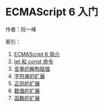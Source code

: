 # ECMAScript 6 入门

作者：阮一峰

索引：

1. [ECMAScript 6 简介](./ECMAScript6简介.md)
2. [let 和 const 命令](./let和const命令.md)
3. [变量的解构赋值](./变量的解构赋值.md)
4. [字符串的扩展](./字符串的扩展.md)
5. [正则的扩展](./正则的扩展.md)
6. [数值的扩展](./数值的扩展.md)
7. [函数的扩展](./函数的扩展.md)
